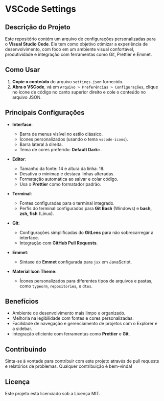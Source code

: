 # VSCode Settings

## Descrição do Projeto

Este repositório contém um arquivo de configurações personalizadas para o **Visual Studio Code**. Ele tem como objetivo otimizar a experiência de desenvolvimento, com foco em um ambiente visual confortável, produtividade e integração com ferramentas como Git, Prettier e Emmet.

## Como Usar

1. **Copie o conteúdo** do arquivo `settings.json` fornecido.
2. **Abra o VSCode**, vá em `Arquivo > Preferências > Configurações`, clique no ícone de código no canto superior direito e cole o conteúdo no arquivo JSON.

## Principais Configurações

- **Interface**:
  - Barra de menus visível no estilo clássico.
  - Ícones personalizados (usando o tema `vscode-icons`).
  - Barra lateral à direita.
  - Tema de cores preferido: **Default Dark+**.

- **Editor**:
  - Tamanho da fonte: 14 e altura da linha: 18.
  - Desativa o minimap e destaca linhas alteradas.
  - Formatação automática ao salvar e colar código.
  - Usa o **Prettier** como formatador padrão.

- **Terminal**:
  - Fontes configuradas para o terminal integrado.
  - Perfis do terminal configurados para **Git Bash** (Windows) e **bash, zsh, fish** (Linux).

- **Git**:
  - Configurações simplificadas do **GitLens** para não sobrecarregar a interface.
  - Integração com **GitHub Pull Requests**.

- **Emmet**:
  - Sintaxe do **Emmet** configurada para `jsx` em JavaScript.

- **Material Icon Theme**:
  - Ícones personalizados para diferentes tipos de arquivos e pastas, como `typeorm`, `repositories`, e `dtos`.

## Benefícios

- Ambiente de desenvolvimento mais limpo e organizado.
- Melhoria na legibilidade com fontes e cores personalizadas.
- Facilidade de navegação e gerenciamento de projetos com o Explorer e a sidebar.
- Integração eficiente com ferramentas como **Prettier** e **Git**.

## Contribuindo

Sinta-se à vontade para contribuir com este projeto através de pull requests e relatórios de problemas. Qualquer contribuição é bem-vinda!

## Licença

Este projeto está licenciado sob a Licença MIT.
